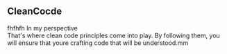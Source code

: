 ## CleanCocde



fhfhfh
In my perspective    
That's where clean code principles come into play. By following them, you will ensure that youre crafting code that will be understood.mm
